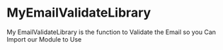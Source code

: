 # MyEmailValidateLibrary

My EmailValidateLibrary is the function to Validate the Email
so you Can Import our Module to Use
